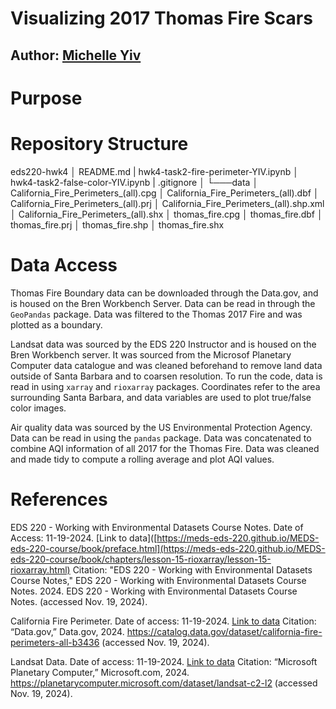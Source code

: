 # Visualizing 2017 Thomas Fire Scars
## Author: [Michelle Yiv](https://github.com/mmyiv)

# Purpose



# Repository Structure

eds220-hwk4
│   README.md
|   hwk4-task2-fire-perimeter-YIV.ipynb
│   hwk4-task2-false-color-YIV.ipynb
|   .gitignore
│
└───data
    │ California_Fire_Perimeters_(all).cpg
    │ California_Fire_Perimeters_(all).dbf
    │ California_Fire_Perimeters_(all).prj
    │ California_Fire_Perimeters_(all).shp.xml
    │ California_Fire_Perimeters_(all).shx
    │ thomas_fire.cpg
    │ thomas_fire.dbf
    │ thomas_fire.prj
    │ thomas_fire.shp
    │ thomas_fire.shx

# Data Access
Thomas Fire Boundary data can be downloaded through the Data.gov, and is housed on the Bren Workbench Server. Data can be read in through the `GeoPandas` package. Data was filtered to the Thomas 2017 Fire and was plotted as a boundary.

Landsat data was sourced by the EDS 220 Instructor and is housed on the Bren Workbench server. It was sourced from the Microsof Planetary Computer data catalogue and was cleaned beforehand to remove land data outside of Santa Barbara and to coarsen resolution.  To run the code, data is read in using `xarray` and `rioxarray` packages. Coordinates refer to the area surrounding Santa Barbara, and data variables are used to plot true/false color images.

Air quality data was sourced by the US Environmental Protection Agency. Data can be read in using the `pandas` package. Data was concatenated to combine AQI information of all 2017 for the Thomas Fire. Data was cleaned and made tidy to compute a rolling average and plot AQI values.


# References

EDS 220 - Working with Environmental Datasets Course Notes.
Date of Access: 11-19-2024.
[Link to data]([https://meds-eds-220.github.io/MEDS-eds-220-course/book/preface.html](https://meds-eds-220.github.io/MEDS-eds-220-course/book/chapters/lesson-15-rioxarray/lesson-15-rioxarray.html)
Citation: "EDS 220 - Working with Environmental Datasets Course Notes," EDS 220 - Working with Environmental Datasets Course Notes. 2024. EDS 220 - Working with Environmental Datasets Course Notes. (accessed Nov. 19, 2024).

California Fire Perimeter.
Date of access: 11-19-2024.
[Link to data](https://catalog.data.gov/dataset/california-fire-perimeters-all-b3436)
Citation: “Data.gov,” Data.gov, 2024. https://catalog.data.gov/dataset/california-fire-perimeters-all-b3436 (accessed Nov. 19, 2024).

Landsat Data.
Date of access: 11-19-2024.
[Link to data](https://planetarycomputer.microsoft.com/dataset/landsat-c2-l2)
Citation: “Microsoft Planetary Computer,” Microsoft.com, 2024. https://planetarycomputer.microsoft.com/dataset/landsat-c2-l2 (accessed Nov. 19, 2024).


    
    
    
